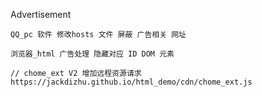 
Advertisement

    QQ_pc 软件 修改hosts 文件 屏蔽 广告相关 网址

    浏览器_html 广告处理 隐藏对应 ID DOM 元素

    // chome_ext V2 增加远程资源请求
    https://jackdizhu.github.io/html_demo/cdn/chome_ext.js
